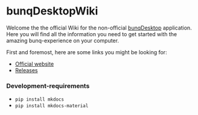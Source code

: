 # bunqDesktopWiki

Welcome the the official Wiki for the non-official [bunqDesktop](https://github.com/BunqCommunity/bunqDesktop) application.
Here you will find all the information you need to get started with the amazing bunq-experience on your computer.

First and foremost, here are some links you might be looking for:

 - [Official website](https://bunqdesk.top)
 - [Releases](https://github.com/BunqCommunity/bunqDesktop/releases/latest)

### Development-requirements
 
 - `pip install mkdocs`
 - `pip install mkdocs-material`

